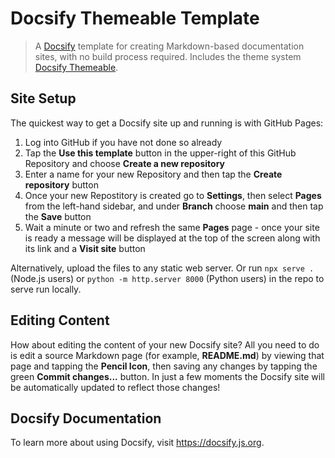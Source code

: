 # Docsify Themeable Template

> A [Docsify](https://github.com/docsifyjs/docsify/) template for creating Markdown-based documentation sites, with no build process required. Includes the theme system [Docsify Themeable](https://github.com/jhildenbiddle/docsify-themeable).

## Site Setup

The quickest way to get a Docsify site up and running is with GitHub Pages:  

1. Log into GitHub if you have not done so already
2. Tap the **Use this template** button in the upper-right of this GitHub Repository and choose **Create a new repository**
3. Enter a name for your new Repository and then tap the **Create repository** button
4. Once your new Repostitory is created go to **Settings**, then select **Pages** from the left-hand sidebar, and under **Branch** choose **main** and then tap the **Save** button
5. Wait a minute or two and refresh the same **Pages** page - once your site is ready a message will be displayed at the top of the screen along with its link and a **Visit site** button

Alternatively, upload the files to any static web server. Or run `npx serve .` (Node.js users) or `python -m http.server 8000` (Python users) in the repo to serve run locally.

## Editing Content

How about editing the content of your new Docsify site? All you need to do is edit a source Markdown page (for example,  **README.md**) by viewing that page and tapping the **Pencil Icon**, then saving any changes by tapping the green **Commit changes...** button. In just a few moments the Docsify site will be automatically updated to reflect those changes!

## Docsify Documentation

To learn more about using Docsify, visit https://docsify.js.org.